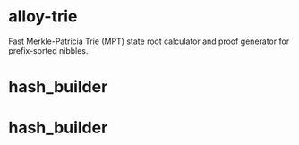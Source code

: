 # alloy-trie

Fast Merkle-Patricia Trie (MPT) state root calculator and proof generator for prefix-sorted nibbles.
# hash_builder
# hash_builder
